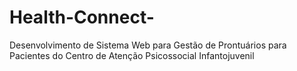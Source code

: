 # Health-Connect-
Desenvolvimento de Sistema Web para Gestão de Prontuários para Pacientes do Centro de Atenção Psicossocial Infantojuvenil
